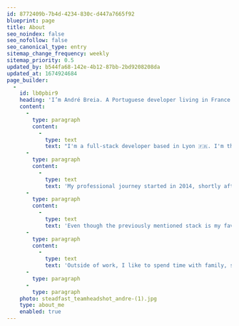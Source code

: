 ```yaml
---
id: 8772409b-7b4d-4234-830c-d447a7665f92
blueprint: page
title: About
seo_noindex: false
seo_nofollow: false
seo_canonical_type: entry
sitemap_change_frequency: weekly
sitemap_priority: 0.5
updated_by: b544fa68-142e-4b12-87bb-2bd9208208da
updated_at: 1674924684
page_builder:
  -
    id: lb0pbir9
    heading: 'I’m André Breia. A Portuguese developer living in France.'
    content:
      -
        type: paragraph
        content:
          -
            type: text
            text: "I'm a full-stack developer based in Lyon 🇫🇷. I'm the Tech Lead at Steadfast Collective, where we build community-focused websites and web applications."
      -
        type: paragraph
        content:
          -
            type: text
            text: 'My professional journey started in 2014, shortly after I graduated with a Computer Science and Engineering degree, in Portugal. I then moved to the UK for an internship, that turned into a full-time job, building WordPress websites for many clients. After a while, I moved on to a PHP developer role at Steadfast Collective, where we build Laravel websites and web applications using Laravel, Vuejs and TailwindCSS as the primary tech stack. In the meanwhile, I moved to France and got a new role at the company.'
      -
        type: paragraph
        content:
          -
            type: text
            text: 'Even though the previously mentioned stack is my favourite, I also love learning new things, and I do, sometimes, spend some time exploring new tech or tools.'
      -
        type: paragraph
        content:
          -
            type: text
            text: 'Outside of work, I like to spend time with family, spend time in nature, sports, gaming and many other things. I have recently been enjoying participating in artisan workshops to learn to make something with my hands and tools I never used!'
      -
        type: paragraph
      -
        type: paragraph
    photo: steadfast_teamheadshot_andre-(1).jpg
    type: about_me
    enabled: true
---
```

